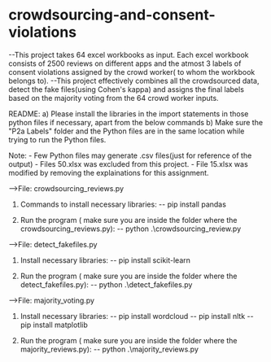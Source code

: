 # crowdsourcing-and-consent-violations
--This project takes 64 excel workbooks as input. Each excel workbook consists of 2500 reviews on different apps and the atmost 3 labels of consent violations assigned by the crowd worker( to whom the workbook belongs to).
--This project effectively combines all the crowdsourced data, detect the fake files(using Cohen's kappa) and assigns the final labels based on the majority voting from the 64 crowd worker inputs.

README:
a) Please install the libraries in the import statements in those python files if necessary, apart from the below commands
b) Make sure the "P2a Labels" folder and the Python files are in the same location while trying to run the Python files.


Note: - Few Python files may generate .csv files(just for reference of the output)
      - Files 50.xlsx was excluded from this project.
      - File 15.xlsx was modified by removing the explainations for this assignment.
 

-->File: crowdsourcing_reviews.py

1) Commands to install necessary libraries:
	-- pip install pandas

2) Run the program ( make sure you are inside the folder where the crowdsourcing_reviews.py):
	-- python .\crowdsourcing_review.py


-->File: detect_fakefiles.py

1) Install necessary libraries:
	-- pip install scikit-learn

2) Run the program ( make sure you are inside the folder where the detect_fakefiles.py):
	-- python .\detect_fakefiles.py

-->File: majority_voting.py

1)  Install necessary libraries:
	-- pip install wordcloud
	-- pip install nltk
	-- pip install matplotlib

2) Run the program ( make sure you are inside the folder where the majority_reviews.py):
	-- python .\majority_reviews.py



